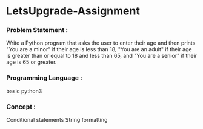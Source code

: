 # LetsUpgrade-Assignment

### Problem Statement :
Write a Python program that asks the user to enter their age and then prints "You are a minor" if their age is less than 18, 
"You are an adult" if their age is greater than or equal to 18 and less than 65, 
and "You are a senior" if their age is 65 or greater.
### Programming Language : 
basic python3
### Concept :
Conditional statements 
String formatting
